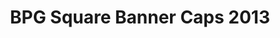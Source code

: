 ---
title: BPG Square Banner Caps 2013
transform: 1
published_at: 2015-09-18
desktop: http://fonts.ge/ka/font/740/BPG-Square-Banner-Caps-2013
---
